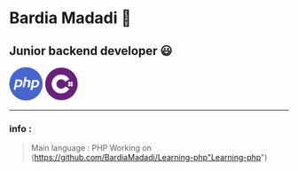 # Bardia Madadi 👋

## Junior backend developer 😃

[logo]: https://github.com/adam-p/markdown-here/raw/master/src/common/images/icon48.png "Logo Title Text 2"
<img src="https://raw.githubusercontent.com/BardiaMadadi/BardiaMadadi/main/php-icon.jpg" width="60" height="60">
<img src="https://raw.githubusercontent.com/BardiaMadadi/BardiaMadadi/main/sdsd.png" width="60" height="60">

------------------
### info :
> Main language : PHP
> Working on (https://github.com/BardiaMadadi/Learning-php"Learning-php")
